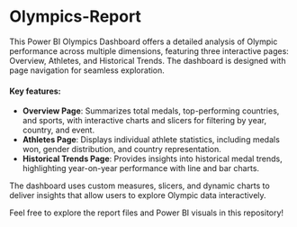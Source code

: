 # Olympics-Report
This Power BI Olympics Dashboard offers a detailed analysis of Olympic performance across multiple dimensions, featuring three interactive pages: Overview, Athletes, and Historical Trends. The dashboard is designed with page navigation for seamless exploration.

#### Key features:

- **Overview Page**: Summarizes total medals, top-performing countries, and sports, with interactive charts and slicers for filtering by year, country, and event.
- **Athletes Page**: Displays individual athlete statistics, including medals won, gender distribution, and country representation.
- **Historical Trends Page**: Provides insights into historical medal trends, highlighting year-on-year performance with line and bar charts.

The dashboard uses custom measures, slicers, and dynamic charts to deliver insights that allow users to explore Olympic data interactively.

Feel free to explore the report files and Power BI visuals in this repository!






